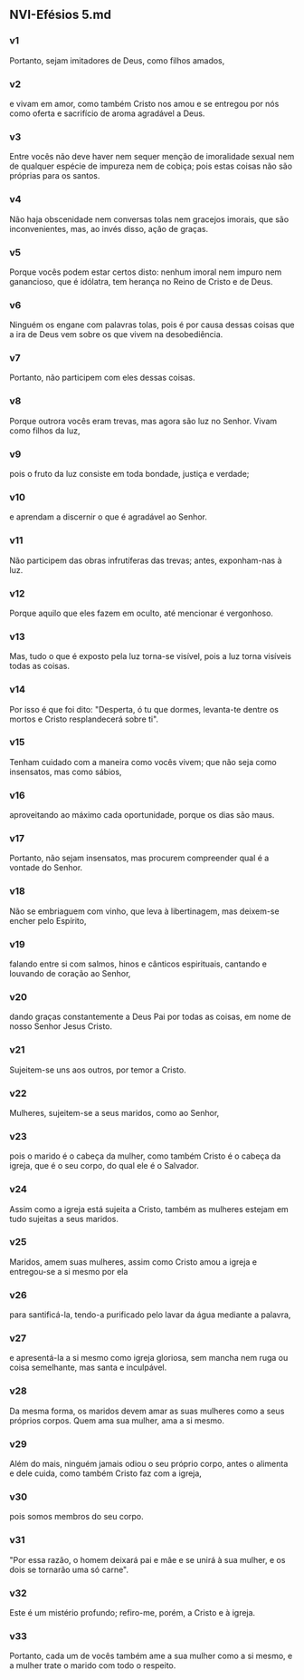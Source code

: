 ## NVI-Efésios 5.md
### v1
 Portanto, sejam imitadores de Deus, como filhos amados,
### v2
 e vivam em amor, como também Cristo nos amou e se entregou por nós como oferta e sacrifício de aroma agradável a Deus.
### v3
 Entre vocês não deve haver nem sequer menção de imoralidade sexual nem de qualquer espécie de impureza nem de cobiça; pois estas coisas não são próprias para os santos.
### v4
 Não haja obscenidade nem conversas tolas nem gracejos imorais, que são inconvenientes, mas, ao invés disso, ação de graças.
### v5
 Porque vocês podem estar certos disto: nenhum imoral nem impuro nem ganancioso, que é idólatra, tem herança no Reino de Cristo e de Deus.
### v6
 Ninguém os engane com palavras tolas, pois é por causa dessas coisas que a ira de Deus vem sobre os que vivem na desobediência.
### v7
 Portanto, não participem com eles dessas coisas.
### v8
 Porque outrora vocês eram trevas, mas agora são luz no Senhor. Vivam como filhos da luz,
### v9
 pois o fruto da luz consiste em toda bondade, justiça e verdade;
### v10
 e aprendam a discernir o que é agradável ao Senhor.
### v11
 Não participem das obras infrutíferas das trevas; antes, exponham-nas à luz.
### v12
 Porque aquilo que eles fazem em oculto, até mencionar é vergonhoso.
### v13
 Mas, tudo o que é exposto pela luz torna-se visível, pois a luz torna visíveis todas as coisas.
### v14
 Por isso é que foi dito: "Desperta, ó tu que dormes, levanta-te dentre os mortos e Cristo resplandecerá sobre ti".
### v15
 Tenham cuidado com a maneira como vocês vivem; que não seja como insensatos, mas como sábios,
### v16
 aproveitando ao máximo cada oportunidade, porque os dias são maus.
### v17
 Portanto, não sejam insensatos, mas procurem compreender qual é a vontade do Senhor.
### v18
 Não se embriaguem com vinho, que leva à libertinagem, mas deixem-se encher pelo Espírito,
### v19
 falando entre si com salmos, hinos e cânticos espirituais, cantando e louvando de coração ao Senhor,
### v20
 dando graças constantemente a Deus Pai por todas as coisas, em nome de nosso Senhor Jesus Cristo.
### v21
 Sujeitem-se uns aos outros, por temor a Cristo.
### v22
 Mulheres, sujeitem-se a seus maridos, como ao Senhor,
### v23
 pois o marido é o cabeça da mulher, como também Cristo é o cabeça da igreja, que é o seu corpo, do qual ele é o Salvador.
### v24
 Assim como a igreja está sujeita a Cristo, também as mulheres estejam em tudo sujeitas a seus maridos.
### v25
 Maridos, amem suas mulheres, assim como Cristo amou a igreja e entregou-se a si mesmo por ela
### v26
 para santificá-la, tendo-a purificado pelo lavar da água mediante a palavra,
### v27
 e apresentá-la a si mesmo como igreja gloriosa, sem mancha nem ruga ou coisa semelhante, mas santa e inculpável.
### v28
 Da mesma forma, os maridos devem amar as suas mulheres como a seus próprios corpos. Quem ama sua mulher, ama a si mesmo.
### v29
 Além do mais, ninguém jamais odiou o seu próprio corpo, antes o alimenta e dele cuida, como também Cristo faz com a igreja,
### v30
 pois somos membros do seu corpo.
### v31
 "Por essa razão, o homem deixará pai e mãe e se unirá à sua mulher, e os dois se tornarão uma só carne".
### v32
 Este é um mistério profundo; refiro-me, porém, a Cristo e à igreja.
### v33
 Portanto, cada um de vocês também ame a sua mulher como a si mesmo, e a mulher trate o marido com todo o respeito.
